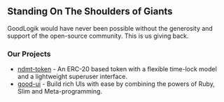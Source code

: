 ## Standing On The Shoulders of Giants
GoodLogik would have never been possible without the generosity and support of the open-source community. This is us giving back.

### Our Projects

- [ndmt-token](https://goodlogik.github.io/ndmt-token/) - An ERC-20 based token with a flexible time-lock model and a lightweight superuser interface.
- [good-ui](https://goodlogik.github.io/good-ui/) - Build rich UIs with ease by combining the powers of Ruby, Slim and Meta-programming.

